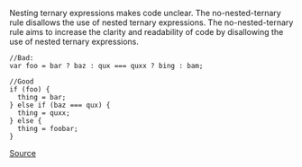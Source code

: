 Nesting ternary expressions makes code unclear. The no-nested-ternary rule disallows the use of nested ternary expressions. The no-nested-ternary rule aims to increase the clarity and readability of code by disallowing the use of nested ternary expressions.


```
//Bad:
var foo = bar ? baz : qux === quxx ? bing : bam;

//Good
if (foo) {
  thing = bar;
} else if (baz === qux) {
  thing = quxx;
} else {
  thing = foobar;
}

```

[Source](http://eslint.org/docs/rules/no-nested-ternary)
